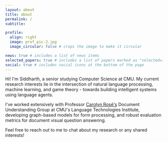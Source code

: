 ```yaml
---
layout: about
title: about
permalink: /
subtitle: 

profile:
  align: right
  image: prof_pic-2.jpg
  image_circular: false # crops the image to make it circular

news: true # includes a list of news items
selected_papers: true # includes a list of papers marked as "selected={true}"
social: true # includes social icons at the bottom of the page
---
```


Hi! I'm Siddharth, a senior studying Computer Science at CMU. My current research interests lie in the intersection of natural language processing, machine learning, and game theory - towards building intelligent systems using language agents. 

I've worked extensively with Professor [Carolyn Rosé's][rose] Document Understanding Group at CMU's Language Technologies Institute, developing graph-based models for form processing, and robust evaluation metrics for document visual question answering. 

Feel free to reach out to me to chat about my research or any shared interests!

[rose]: https://cp3a.github.io/